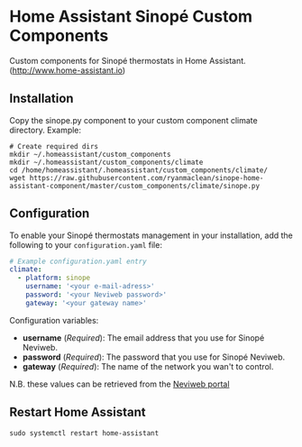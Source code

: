 # Home Assistant Sinopé Custom Components

Custom components for Sinopé thermostats in Home Assistant. (http://www.home-assistant.io)

## Installation
Copy the sinope.py component to your custom component climate directory.
Example: 
```
# Create required dirs
mkdir ~/.homeassistant/custom_components
mkdir ~/.homeassistant/custom_components/climate
cd /home/homeassistant/.homeassistant/custom_components/climate/
wget https://raw.githubusercontent.com/ryanmaclean/sinope-home-assistant-component/master/custom_components/climate/sinope.py
```

## Configuration

To enable your Sinopé thermostats management in your installation, add the following to your `configuration.yaml` file:

```yaml
# Example configuration.yaml entry
climate:
  - platform: sinope
    username: '<your e-mail-adress>'
    password: '<your Neviweb password>'
    gateway: '<your gateway name>'
```

Configuration variables:

- **username** (*Required*): The email address that you use for Sinopé Neviweb.
- **password** (*Required*): The password that you use for Sinopé Neviweb.
- **gateway** (*Required*): The name of the network you wan't to control.

N.B. these values can be retrieved from the [Neviweb portal](https://neviweb.com/)

## Restart Home Assistant

`sudo systemctl restart home-assistant`
